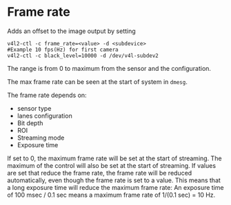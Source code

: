 # Frame rate
Adds an offset to the image output by setting
```shell
v4l2-ctl -c frame_rate=<value> -d <subdevice>
#Example 10 fps(Hz) for first camera
v4l2-ctl -c black_level=10000 -d /dev/v4l-subdev2
```
The range is from 0 to maximum from the sensor and the configuration. 

The max frame rate can be seen at the start of system in ```dmesg```.

The frame rate depends on: 
* sensor type
* lanes configuration
* Bit depth
* ROI
* Streaming mode 
* Exposure time

If set to 0, the maximum frame rate will be set at the start of streaming.
The maximum of the control will also be set at the start of streaming.
If values are set that reduce the frame rate, the frame rate will be reduced automatically, 
even though the frame rate is set to a value. 
This means that a long exposure time will reduce the maximum frame rate: 
An exposure time of 100 msec / 0.1 sec means a maximum frame rate of 1/(0.1 sec) = 10 Hz.

